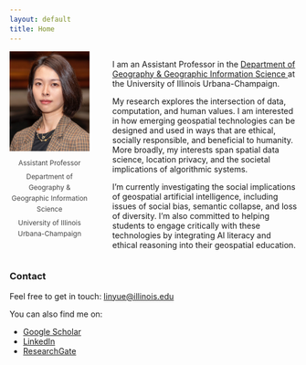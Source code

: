 ```yaml
---
layout: default
title: Home
---
```


<div style="display: flex; align-items: flex-start; gap: 40px; margin-bottom: 1.5em; flex-wrap: wrap;">
  <div style="flex-shrink: 0; width: 140px; text-align: center;">
    <img src="assets/photo.jpeg" alt="Yue Lin" 
         style="width: 100%; height: auto;" />
    <div style="margin-top: 0.7em; font-size: 0.85em; color: #444; line-height: 1.6;">
      <div>Assistant Professor</div>
      <div style="margin-top: 0.4em;">Department of Geography &amp;<br>Geographic Information Science</div>
      <div style="margin-top: 0.4em;">University of Illinois<br>Urbana-Champaign</div>
    </div>
  </div>

  <div style="flex: 1; min-width: 250px;">
    <p>
      I am an Assistant Professor in the 
      <a href="https://ggis.illinois.edu/" target="_blank">
        Department of Geography & Geographic Information Science
      </a> 
      at the University of Illinois Urbana-Champaign.
    </p>
    <p>
      My research explores the intersection of data, computation, and human values. I am interested in how emerging geospatial technologies can be designed and used in ways that are ethical, socially responsible, and beneficial to humanity. More broadly, my interests span spatial data science, location privacy, and the societal implications of algorithmic systems.
    </p>
    <p>
      I’m currently investigating the social implications of geospatial artificial intelligence, including issues of social bias, semantic collapse, and loss of diversity. I’m also committed to helping students to engage critically with these technologies by integrating AI literacy and ethical reasoning into their geospatial education.
    </p>
  </div>
</div>

### Contact

Feel free to get in touch: <a href="mailto:linyue@illinois.edu">linyue@illinois.edu</a>  

You can also find me on:  
- [Google Scholar](https://scholar.google.com/citations?user=Pssz3IgAAAAJ&hl=en)  
- [LinkedIn](https://www.linkedin.com/in/yue-lin-9536b019b/)  
- [ResearchGate](https://www.researchgate.net/profile/Yue-Lin-14)
